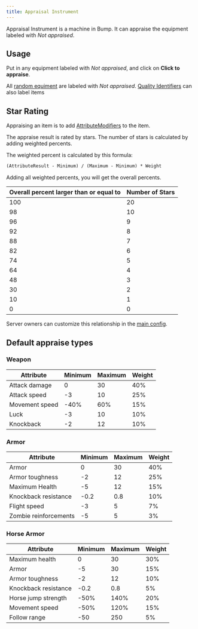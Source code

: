 ```yaml
---
title: Appraisal Instrument
---
```


Appraisal Instrument is a machine in Bump. It can appraise the equipment labeled with *Not appraised*.

## Usage

Put in any equipment labeled with *Not appraised*, and click on **Click to appraise**.

All [random equiment](/bump/items/random-equipment) are labeled with *Not appraised*. [Quality Identifiers](/bump/items/quality-identifier) can also label items

## Star Rating

Appraising an item is to add [AttributeModifiers](https://hub.spigotmc.org/javadocs/spigot/org/bukkit/attribute/AttributeModifier.html) to the item.

The appraise result is rated by stars. The number of stars is calculated by adding weighted percents.

The weighted percent is calculated by this formula:

```txt
(AttributeResult - Minimum) / (Maximum - Minimum) * Weight
```

Adding all weighted percents, you will get the overall percents.

| Overall percent larger than or equal to | Number of Stars |
| --------------------------------------- | --------------- |
| 100                                     | 20              |
| 98                                      | 10              |
| 96                                      | 9               |
| 92                                      | 8               |
| 88                                      | 7               |
| 82                                      | 6               |
| 74                                      | 5               |
| 64                                      | 4               |
| 48                                      | 3               |
| 30                                      | 2               |
| 10                                      | 1               |
| 0                                       | 0               |

Server owners can customize this relationship in the [main config](/bump/settings/main-config).

## Default appraise types

### Weapon

| Attribute | Minimum | Maximum | Weight |
| --------- | ------- | ------- | ------ |
| Attack damage | 0       | 30      | 40%    |
| Attack speed | -3      | 10      | 25%    |
| Movement speed | -40%    | 60%     | 15%    |
| Luck | -3      | 10      | 10%    |
| Knockback | -2      | 12      | 10%    |

### Armor

| Attribute | Minimum | Maximum | Weight |
| --------- | ------- | ------- | ------ |
| Armor     | 0       | 30      | 40%    |
| Armor toughness | -2      | 12      | 25%    |
| Maximum Health    | -5      | 12      | 15%    |
| Knockback resistance | -0.2    | 0.8     | 10%    |
| Flight speed | -3      | 5       | 7%     |
| Zombie reinforcements | -5      | 5       | 3%     |

### Horse Armor

| Attribute | Minimum | Maximum | Weight |
| --------- | ------- | ------- | ------ |
| Maximum health    | 0       | 30      | 30%    |
| Armor     | -5      | 30      | 15%    |
| Armor toughness | -2      | 12      | 10%    |
| Knockback resistance | -0.2    | 0.8     | 5%     |
| Horse jump strength | -50%    | 140%    | 20%    |
| Movement speed | -50%    | 120%    | 15%    |
| Follow range | -50     | 250     | 5%     |
